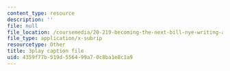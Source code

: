 ```yaml
---
content_type: resource
description: ''
file: null
file_location: /coursemedia/20-219-becoming-the-next-bill-nye-writing-and-hosting-the-educational-show-january-iap-2015/4359f77b519d556499a70c8ba1e8c1a9_02NyrrxEGqM.vtt
file_type: application/x-subrip
resourcetype: Other
title: 3play caption file
uid: 4359f77b-519d-5564-99a7-0c8ba1e8c1a9
---
```

